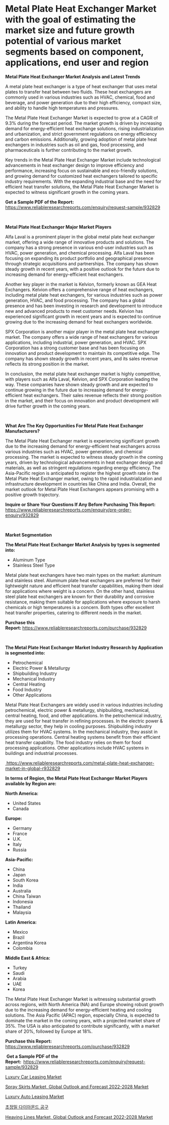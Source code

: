 <p><h1>Metal Plate Heat Exchanger Market with the goal of estimating the market size and future growth potential of various market segments based on component, applications, end user and region</h1></p><p><strong>Metal Plate Heat Exchanger Market Analysis and Latest Trends</strong></p>
<p><p>A metal plate heat exchanger is a type of heat exchanger that uses metal plates to transfer heat between two fluids. These heat exchangers are commonly used in various industries such as HVAC, chemical, food and beverage, and power generation due to their high efficiency, compact size, and ability to handle high temperatures and pressures.</p><p>The Metal Plate Heat Exchanger Market is expected to grow at a CAGR of 9.3% during the forecast period. The market growth is driven by increasing demand for energy-efficient heat exchange solutions, rising industrialization and urbanization, and strict government regulations on energy efficiency and carbon emissions. Additionally, growing adoption of metal plate heat exchangers in industries such as oil and gas, food processing, and pharmaceuticals is further contributing to the market growth.</p><p>Key trends in the Metal Plate Heat Exchanger Market include technological advancements in heat exchanger design to improve efficiency and performance, increasing focus on sustainable and eco-friendly solutions, and growing demand for customized heat exchangers tailored to specific industry requirements. With the expanding industrial base and the need for efficient heat transfer solutions, the Metal Plate Heat Exchanger Market is expected to witness significant growth in the coming years.</p></p>
<p><strong>Get a Sample PDF of the Report:&nbsp;</strong> <a href="https://www.reliableresearchreports.com/enquiry/request-sample/932829">https://www.reliableresearchreports.com/enquiry/request-sample/932829</a></p>
<p>&nbsp;</p>
<p><strong>Metal Plate Heat Exchanger Major Market Players</strong></p>
<p><p>Alfa Laval is a prominent player in the global metal plate heat exchanger market, offering a wide range of innovative products and solutions. The company has a strong presence in various end-user industries such as HVAC, power generation, and chemical processing. Alfa Laval has been focusing on expanding its product portfolio and geographical presence through strategic acquisitions and partnerships. The company has shown steady growth in recent years, with a positive outlook for the future due to increasing demand for energy-efficient heat exchangers.</p><p>Another key player in the market is Kelvion, formerly known as GEA Heat Exchangers. Kelvion offers a comprehensive range of heat exchangers, including metal plate heat exchangers, for various industries such as power generation, HVAC, and food processing. The company has a global presence and has been investing in research and development to introduce new and advanced products to meet customer needs. Kelvion has experienced significant growth in recent years and is expected to continue growing due to the increasing demand for heat exchangers worldwide.</p><p>SPX Corporation is another major player in the metal plate heat exchanger market. The company offers a wide range of heat exchangers for various applications, including industrial, power generation, and HVAC. SPX Corporation has a strong customer base and has been focusing on innovation and product development to maintain its competitive edge. The company has shown steady growth in recent years, and its sales revenue reflects its strong position in the market.</p><p>In conclusion, the metal plate heat exchanger market is highly competitive, with players such as Alfa Laval, Kelvion, and SPX Corporation leading the way. These companies have shown steady growth and are expected to continue growing in the future due to increasing demand for energy-efficient heat exchangers. Their sales revenue reflects their strong position in the market, and their focus on innovation and product development will drive further growth in the coming years.</p></p>
<p>&nbsp;</p>
<p><strong>What Are The Key Opportunities For Metal Plate Heat Exchanger Manufacturers?</strong></p>
<p><p>The Metal Plate Heat Exchanger market is experiencing significant growth due to the increasing demand for energy-efficient heat exchangers across various industries such as HVAC, power generation, and chemical processing. The market is expected to witness steady growth in the coming years, driven by technological advancements in heat exchanger design and materials, as well as stringent regulations regarding energy efficiency. The Asia-Pacific region is anticipated to register the highest growth rate in the Metal Plate Heat Exchanger market, owing to the rapid industrialization and infrastructure development in countries like China and India. Overall, the market outlook for Metal Plate Heat Exchangers appears promising with a positive growth trajectory.</p></p>
<p><strong>Inquire or Share Your Questions If Any Before Purchasing This Report:</strong> <a href="https://www.reliableresearchreports.com/enquiry/pre-order-enquiry/932829">https://www.reliableresearchreports.com/enquiry/pre-order-enquiry/932829</a></p>
<p>&nbsp;</p>
<p><strong>Market Segmentation</strong></p>
<p><strong>The Metal Plate Heat Exchanger Market Analysis by types is segmented into:</strong></p>
<p><ul><li>Aluminum Type</li><li>Stainless Steel Type</li></ul></p>
<p><p>Metal plate heat exchangers have two main types on the market: aluminum and stainless steel. Aluminum plate heat exchangers are preferred for their lightweight nature and efficient heat transfer capabilities, making them ideal for applications where weight is a concern. On the other hand, stainless steel plate heat exchangers are known for their durability and corrosive resistance, making them suitable for applications where exposure to harsh chemicals or high temperatures is a concern. Both types offer excellent heat transfer properties, catering to different needs in the market.</p></p>
<p><strong>Purchase this Report:&nbsp;</strong><a href="https://www.reliableresearchreports.com/purchase/932829">https://www.reliableresearchreports.com/purchase/932829</a></p>
<p>&nbsp;</p>
<p><strong>The Metal Plate Heat Exchanger Market Industry Research by Application is segmented into:</strong></p>
<p><ul><li>Petrochemical</li><li>Electric Power & Metallurgy</li><li>Shipbuilding Industry</li><li>Mechanical Industry</li><li>Central Heating</li><li>Food Industry</li><li>Other Applications</li></ul></p>
<p><p>Metal Plate Heat Exchangers are widely used in various industries including petrochemical, electric power & metallurgy, shipbuilding, mechanical, central heating, food, and other applications. In the petrochemical industry, they are used for heat transfer in refining processes. In the electric power & metallurgy sector, they help in cooling purposes. Shipbuilding industry utilizes them for HVAC systems. In the mechanical industry, they assist in processing operations. Central heating systems benefit from their efficient heat transfer capability. The food industry relies on them for food processing applications. Other applications include HVAC systems in buildings and industrial processes.</p></p>
<p><a href="https://www.reliableresearchreports.com/metal-plate-heat-exchanger-market-in-global-r932829">&nbsp;https://www.reliableresearchreports.com/metal-plate-heat-exchanger-market-in-global-r932829</a></p>
<p><strong>In terms of Region, the Metal Plate Heat Exchanger Market Players available by Region are:</strong></p>
<p>
    <p> <strong> North America: </strong>
        <ul>
            <li>United States</li>
            <li>Canada</li>
        </ul>
        </p> 
    <p> <strong> Europe: </strong>
        <ul>
            <li>Germany</li>
            <li>France</li>
            <li>U.K.</li>
            <li>Italy</li>
            <li>Russia</li>
        </ul>
        </p> 
    <p> <strong> Asia-Pacific: </strong>
        <ul>
            <li>China</li>
            <li>Japan</li>
            <li>South Korea</li>
            <li>India</li>
            <li>Australia</li>
            <li>China Taiwan</li>
            <li>Indonesia</li>
            <li>Thailand</li>
            <li>Malaysia</li>
        </ul>
        </p> 
    <p> <strong> Latin America: </strong>
        <ul>
            <li>Mexico</li>
            <li>Brazil</li>
            <li>Argentina Korea</li>
            <li>Colombia</li>
        </ul>
        </p> 
    <p> <strong> Middle East & Africa: </strong>
        <ul>
            <li>Turkey</li>
            <li>Saudi</li>
            <li>Arabia</li>
            <li>UAE</li>
            <li>Korea</li>
        </ul>
    </p>
    </p>
<p><p>The Metal Plate Heat Exchanger Market is witnessing substantial growth across regions, with North America (NA) and Europe showing robust growth due to the increasing demand for energy-efficient heating and cooling solutions. The Asia Pacific (APAC) region, especially China, is expected to dominate the market in the coming years, with a projected market share of 35%. The USA is also anticipated to contribute significantly, with a market share of 20%, followed by Europe at 18%.</p></p>
<p><strong>Purchase this Report: </strong><a href="https://www.reliableresearchreports.com/purchase/932829">https://www.reliableresearchreports.com/purchase/932829</a></p>
<p>&nbsp;<strong>Get a Sample PDF of the Report:&nbsp;&nbsp;</strong><a href="https://www.reliableresearchreports.com/enquiry/request-sample/932829">https://www.reliableresearchreports.com/enquiry/request-sample/932829</a></p>
<p><strong></strong></p>
<p><p><a href="https://medium.com/@jennyflatoue9/luxury-car-leasing-market-2024-2031-industry-insights-and-investment-opportunities-c45fd2414e62">Luxury Car Leasing Market</a></p><p><a href="https://issuu.com/reportprime-2/docs/spray-skirts-market-global-outlook-_846e4ad0d540ef">Spray Skirts Market, Global Outlook and Forecast 2022-2028 Market</a></p><p><a href="https://medium.com/@jennyflatoue9/luxury-auto-leasing-market-strategic-insights-product-evolution-and-market-segmentation-in-the-3f38d048bef0">Luxury Auto Leasing Market</a></p><p><a href="https://github.com/mdmazharulnwr786/Market-Research-Report-List-2/blob/main/1335712108148.md">초정밀 다이아몬드 공구</a></p><p><a href="https://issuu.com/reportprime-2/docs/heaving-lines-market-global-outlook_5c461a7b416155">Heaving Lines Market, Global Outlook and Forecast 2022-2028 Market</a></p></p>